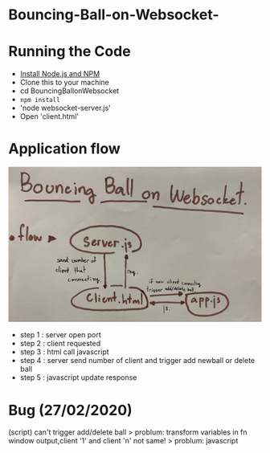 # Bouncing-Ball-on-Websocket-

# Running the Code
 - [Install Node.js and NPM](https://nodejs.org/en/download/)
 - Clone this to your machine
 - cd BouncingBallonWebsocket
 - `npm install`
 - 'node websocket-server.js'
 - Open 'client.html'
 
 # Application flow
 ![alt text](https://github.com/wamalana/Bouncing-Ball-on-Websocket-/blob/master/app_flow.jpg?raw=true)
 - step 1 : server open port
 - step 2 : client requested
 - step 3 : html call javascript
 - step 4 : server send number of client and trigger add newball or delete ball 
 - step 5 : javascript update response
 
  # Bug (27/02/2020)
   (script) can't trigger add/delete ball > problum: transform variables in fn
            window output,client '1' and client 'n' not same! > problum: javascript    
